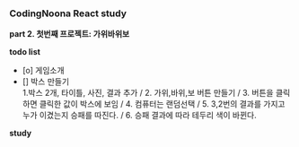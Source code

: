 <h3>CodingNoona React study</h3>

<b>part 2. 첫번째 프로젝트: 가위바위보</b>

<b>todo list</b>

- [o] 게임소개
- [] 박스 만들기 <br /> 1.박스 2개, 타이틀, 사진, 결과 추가 / 2. 가위,바위,보 버튼 만들기 / 3. 버튼을 클릭하면 클릭한 값이 박스에 보임 / 4. 컴퓨터는 랜덤선택 / 5. 3,2번의 결과를 가지고 누가 이겼는지 승패를 따진다. / 6. 승패 결과에 따라 테두리 색이 바뀐다.

<b>study</b>
